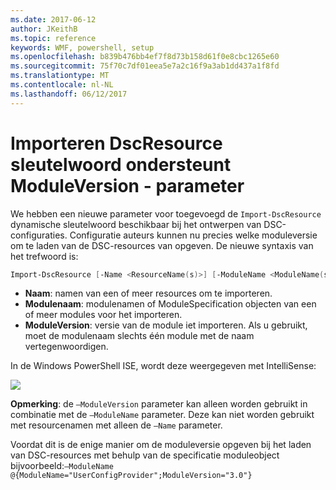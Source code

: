 ```yaml
---
ms.date: 2017-06-12
author: JKeithB
ms.topic: reference
keywords: WMF, powershell, setup
ms.openlocfilehash: b839b476bb4ef7f8d73b158d61f0e8cbc1265e60
ms.sourcegitcommit: 75f70c7df01eea5e7a2c16f9a3ab1dd437a1f8fd
ms.translationtype: MT
ms.contentlocale: nl-NL
ms.lasthandoff: 06/12/2017
---
```

# <a name="import-dscresource-keyword-supports--moduleversion-parameter"></a>Importeren DscResource sleutelwoord ondersteunt ModuleVersion - parameter

We hebben een nieuwe parameter voor toegevoegd de `Import-DscResource` dynamische sleutelwoord beschikbaar bij het ontwerpen van DSC-configuraties. Configuratie auteurs kunnen nu precies welke moduleversie om te laden van de DSC-resources van opgeven. De nieuwe syntaxis van het trefwoord is:

```powershell
Import-DscResource [-Name <ResourceName(s)>] [-ModuleName <ModuleName(s)>] [-ModuleVersion <ModuleVersion>]
```

* **Naam**: namen van een of meer resources om te importeren.
* **Modulenaam**: modulenamen of ModuleSpecification objecten van een of meer modules voor het importeren.
* **ModuleVersion**: versie van de module iet importeren. Als u gebruikt, moet de modulenaam slechts één module met de naam vertegenwoordigen. 

In de Windows PowerShell ISE, wordt deze weergegeven met IntelliSense:

![](../images/Import-DscResource-Modversion.jpg)

**Opmerking**: de `–ModuleVersion` parameter kan alleen worden gebruikt in combinatie met de `–ModuleName` parameter. Deze kan niet worden gebruikt met resourcenamen met alleen de `–Name` parameter.

Voordat dit is de enige manier om de moduleversie opgeven bij het laden van DSC-resources met behulp van de specificatie moduleobject bijvoorbeeld:`–ModuleName @{ModuleName="UserConfigProvider";ModuleVersion="3.0"}`

